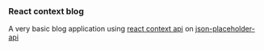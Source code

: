 ### React context blog

A very basic blog application using [react context api](https://reactjs.org/docs/context.html) on [json-placeholder-api](https://jsonplaceholder.typicode.com/)
